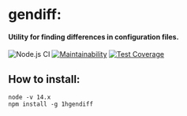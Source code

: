 # gendiff:
#### Utility for finding differences in configuration files.
![Node.js CI](https://github.com/ilyasharipov/frontend-project-lvl2/workflows/Node.js%20CI/badge.svg)
[![Maintainability](https://api.codeclimate.com/v1/badges/ef0ce7f3e7f1c327f5a0/maintainability)](https://codeclimate.com/github/ilyasharipov/frontend-project-lvl2/maintainability)
[![Test Coverage](https://api.codeclimate.com/v1/badges/ef0ce7f3e7f1c327f5a0/test_coverage)](https://codeclimate.com/github/ilyasharipov/frontend-project-lvl2/test_coverage)

## How to install:
```
node -v 14.x
npm install -g 1hgendiff
```

